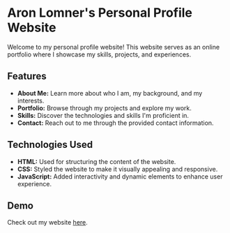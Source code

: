 # Aron Lomner's Personal Profile Website

Welcome to my personal profile website! This website serves as an online portfolio where I showcase my skills, projects, and experiences.

## Features

- **About Me:** Learn more about who I am, my background, and my interests.
- **Portfolio:** Browse through my projects and explore my work.
- **Skills:** Discover the technologies and skills I'm proficient in.
- **Contact:** Reach out to me through the provided contact information.

## Technologies Used

- **HTML:** Used for structuring the content of the website.
- **CSS:** Styled the website to make it visually appealing and responsive.
- **JavaScript:** Added interactivity and dynamic elements to enhance user experience.

## Demo

Check out my website [here](https://www.aronlomner.com/).
